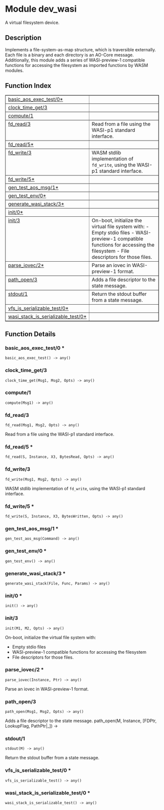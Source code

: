 

# Module dev_wasi #

A virtual filesystem device.

<a name="description"></a>

## Description ##
Implements a file-system-as-map structure, which is traversible externally.
Each file is a binary and each directory is an AO-Core message.
Additionally, this module adds a series of WASI-preview-1 compatible
functions for accessing the filesystem as imported functions by WASM
modules.<a name="index"></a>

## Function Index ##


<table width="100%" border="1" cellspacing="0" cellpadding="2" summary="function index"><tr><td valign="top"><a href="#basic_aos_exec_test-0">basic_aos_exec_test/0*</a></td><td></td></tr><tr><td valign="top"><a href="#clock_time_get-3">clock_time_get/3</a></td><td></td></tr><tr><td valign="top"><a href="#compute-1">compute/1</a></td><td></td></tr><tr><td valign="top"><a href="#fd_read-3">fd_read/3</a></td><td>Read from a file using the WASI-p1 standard interface.</td></tr><tr><td valign="top"><a href="#fd_read-5">fd_read/5*</a></td><td></td></tr><tr><td valign="top"><a href="#fd_write-3">fd_write/3</a></td><td>WASM stdlib implementation of <code>fd_write</code>, using the WASI-p1 standard
interface.</td></tr><tr><td valign="top"><a href="#fd_write-5">fd_write/5*</a></td><td></td></tr><tr><td valign="top"><a href="#gen_test_aos_msg-1">gen_test_aos_msg/1*</a></td><td></td></tr><tr><td valign="top"><a href="#gen_test_env-0">gen_test_env/0*</a></td><td></td></tr><tr><td valign="top"><a href="#generate_wasi_stack-3">generate_wasi_stack/3*</a></td><td></td></tr><tr><td valign="top"><a href="#init-0">init/0*</a></td><td></td></tr><tr><td valign="top"><a href="#init-3">init/3</a></td><td>On-boot, initialize the virtual file system with:
- Empty stdio files
- WASI-preview-1 compatible functions for accessing the filesystem
- File descriptors for those files.</td></tr><tr><td valign="top"><a href="#parse_iovec-2">parse_iovec/2*</a></td><td>Parse an iovec in WASI-preview-1 format.</td></tr><tr><td valign="top"><a href="#path_open-3">path_open/3</a></td><td>Adds a file descriptor to the state message.</td></tr><tr><td valign="top"><a href="#stdout-1">stdout/1</a></td><td>Return the stdout buffer from a state message.</td></tr><tr><td valign="top"><a href="#vfs_is_serializable_test-0">vfs_is_serializable_test/0*</a></td><td></td></tr><tr><td valign="top"><a href="#wasi_stack_is_serializable_test-0">wasi_stack_is_serializable_test/0*</a></td><td></td></tr></table>


<a name="functions"></a>

## Function Details ##

<a name="basic_aos_exec_test-0"></a>

### basic_aos_exec_test/0 * ###

`basic_aos_exec_test() -> any()`

<a name="clock_time_get-3"></a>

### clock_time_get/3 ###

`clock_time_get(Msg1, Msg2, Opts) -> any()`

<a name="compute-1"></a>

### compute/1 ###

`compute(Msg1) -> any()`

<a name="fd_read-3"></a>

### fd_read/3 ###

`fd_read(Msg1, Msg2, Opts) -> any()`

Read from a file using the WASI-p1 standard interface.

<a name="fd_read-5"></a>

### fd_read/5 * ###

`fd_read(S, Instance, X3, BytesRead, Opts) -> any()`

<a name="fd_write-3"></a>

### fd_write/3 ###

`fd_write(Msg1, Msg2, Opts) -> any()`

WASM stdlib implementation of `fd_write`, using the WASI-p1 standard
interface.

<a name="fd_write-5"></a>

### fd_write/5 * ###

`fd_write(S, Instance, X3, BytesWritten, Opts) -> any()`

<a name="gen_test_aos_msg-1"></a>

### gen_test_aos_msg/1 * ###

`gen_test_aos_msg(Command) -> any()`

<a name="gen_test_env-0"></a>

### gen_test_env/0 * ###

`gen_test_env() -> any()`

<a name="generate_wasi_stack-3"></a>

### generate_wasi_stack/3 * ###

`generate_wasi_stack(File, Func, Params) -> any()`

<a name="init-0"></a>

### init/0 * ###

`init() -> any()`

<a name="init-3"></a>

### init/3 ###

`init(M1, M2, Opts) -> any()`

On-boot, initialize the virtual file system with:
- Empty stdio files
- WASI-preview-1 compatible functions for accessing the filesystem
- File descriptors for those files.

<a name="parse_iovec-2"></a>

### parse_iovec/2 * ###

`parse_iovec(Instance, Ptr) -> any()`

Parse an iovec in WASI-preview-1 format.

<a name="path_open-3"></a>

### path_open/3 ###

`path_open(Msg1, Msg2, Opts) -> any()`

Adds a file descriptor to the state message.
path_open(M, Instance, [FDPtr, LookupFlag, PathPtr|_]) ->

<a name="stdout-1"></a>

### stdout/1 ###

`stdout(M) -> any()`

Return the stdout buffer from a state message.

<a name="vfs_is_serializable_test-0"></a>

### vfs_is_serializable_test/0 * ###

`vfs_is_serializable_test() -> any()`

<a name="wasi_stack_is_serializable_test-0"></a>

### wasi_stack_is_serializable_test/0 * ###

`wasi_stack_is_serializable_test() -> any()`

